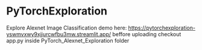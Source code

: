 # PyTorchExploration

Explore Alexnet Image Classification demo here: https://pytorchexploration-yswmvxwy9xjjurcwfbu3mw.streamlit.app/ beffore uploading checkout app.py inside PyTorch_Alexnet_Exploration folder
